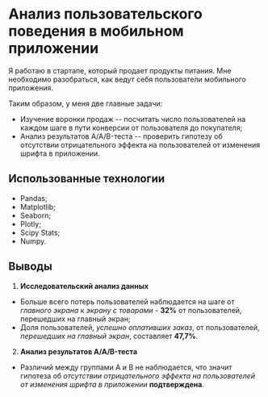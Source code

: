 # Анализ пользовательского поведения в мобильном приложении

Я работаю в стартапе, который продает продукты питания. Мне необходимо разобраться, как ведут себя пользователи мобильного приложения.

Таким образом, у меня две главные задачи:
- Изучение воронки продаж -- посчитать число пользователей на каждом шаге в пути конверсии от пользователя до покупателя;
- Анализ результатов A/A/B-теста -- проверить гипотезу об отсутствии отрицательного эффекта на пользователей от изменения шрифта в приложении.

## Использованные технологии
- Pandas;
- Matplotlib;
- Seaborn;
- Plotly;
- Scipy Stats;
- Numpy.

## Выводы
1. **Исследовательский анализ данных**
- Больше всего потерь пользователей наблюдается на шаге от *главного экрана* к *экрану с товарами* - **32%** от пользователей, перешедших на главный экран;
- Доля пользователей, *успешно оплативших заказ*, от пользователей, *перешедших на главный экран*, составляет **47,7%**.
2. **Анализ результатов A/A/B-теста**
- Различий между группами А и В не наблюдается, что значит гипотеза об *отсутствии отрицательного эффекта на пользователей от изменения шрифта в приложении* **подтверждена**.
